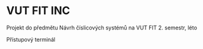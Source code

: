 # VUT FIT INC

Projekt do předmětu Návrh číslicových systémů na VUT FIT 2. semestr, léto

Přístupový terminál
